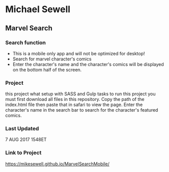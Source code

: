 # Michael Sewell
## Marvel Search
### Search function
+ This is a mobile only app and will not be optimized for desktop!
+ Search for marvel character's comics
+ Enter the character's name and the character's comics will be displayed on the bottom half of the screen.
### Project
this project what setup with SASS and Gulp tasks
to run this project you must first download all files in this repository. Copy the path of the index.html file then paste that in safari to view the page. Enter the character's name in the search bar to search for the character's featured comics.
### Last Updated
7 AUG 2017 1548ET
### Link to Project
https://mikesewell.github.io/MarvelSearchMobile/
